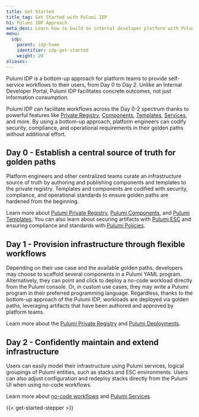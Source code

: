 ```yaml
---
title: Get Started
title_tag: Get Started with Pulumi IDP
h1: Pulumi IDP Approach
meta_desc: Learn how to build an internal developer platform with Pulumi IDP.
menu:
  idp:
    parent: idp-home
    identifier: idp-get-started
    weight: 20
aliases:
---
```


Pulumi IDP is a bottom-up approach for platform teams to provide self-service workflows to their users, from Day 0 to Day 2. Unlike an Internal Developer Portal, Pulumi IDP facilitates concrete outcomes, not just information consumption.

Pulumi IDP can facilitate workflows across the Day 0-2 spectrum thanks to powerful features like [Private Registry](/docs/idp/get-started/private-registry/), [Components](/docs/iac/concepts/resources/components/), [Templates](/docs/pulumi-cloud/developer-portals/templates/), [Services](/docs/idp/get-started/services/), and more. By using a bottom-up approach, platform engineers can codify security, compliance, and operational requirements in their golden paths without additional effort.

## Day 0 - Establish a central source of truth for golden paths

Platform engineers and other centralized teams curate an infrastructure source of truth by authoring and publishing components and templates to the private registry. Templates and components are codified with security, compliance, and operational standards to ensure golden paths are hardened from the beginning.

Learn more about [Pulumi Private Registry](/docs/idp/get-started/private-registry/), [Pulumi Components](/docs/iac/concepts/resources/components/), and [Pulumi Templates](/docs/pulumi-cloud/developer-portals/templates/). You can also learn about securing artifacts with [Pulumi ESC](/docs/esc/) and ensuring compliance and standards with [Pulumi Policies](/docs/insights/get-started/add-policies/).

## Day 1 - Provision infrastructure through flexible workflows

Depending on their use case and the available golden paths, developers may choose to scaffold several components in a Pulumi YAML program. Alternatively, they can point and click to deploy a no-code workload directly from the Pulumi console. Or, in custom use cases, they may write a Pulumi program in their preferred programming language. Regardless, thanks to the bottom-up approach of the Pulumi IDP, workloads are deployed via golden paths, leveraging artifacts that have been authored and approved by platform teams.

Learn more about the [Pulumi Private Registry](/docs/idp/get-started/private-registry/) and [Pulumi Deployments](/docs/pulumi-cloud/deployments/).

## Day 2 - Confidently maintain and extend infrastructure

Users can easily model their infrastructure using Pulumi services, logical groupings of Pulumi entities, such as stacks and ESC environments. Users can also adjust configuration and redeploy stacks directly from the Pulumi UI when using no-code workflows.

Learn more about [no-code workflows](/docs/idp/get-started/workflows/#no-code) and [Pulumi Services](/docs/idp/get-started/services/).

{{< get-started-stepper >}}
